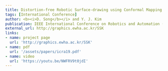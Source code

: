 ```yaml
---
title: Distortion-free Robotic Surface-drawing using Conformal Mapping
tags: [International Conference]
author: <b><i>D. Song</b></i> and Y. J. Kim
publication: IEEE International Conference on Robotics and Automation (ICRA), 2019
external_url: http://graphics.ewha.ac.kr/SSK
links:
- name: project page
  url: 'http://graphics.ewha.ac.kr/SSK'
- name: pdf
  url: '/assets/papers/icra19.pdf'
- name: video
  url: 'https://youtu.be/NWFRV9t0jdI'
---
```

